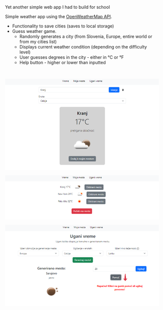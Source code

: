 Yet another simple web app I had to build for school

Simple weather app using the [OpenWeatherMap API](https://openweathermap.org/). 
- Functionality to save cities (saves to local storage)
- Guess weather game. 
    - Randomly generates a city (from Slovenia, Europe, entire world or from my cities list)
    - Displays current weather condition (depending on the difficulty level)
    - User guesses degrees in the city - either in °C or °F
    - Help button - higher or lower than inputted

<br>
<p align="center">
  <img src="images/index.png" alt="Weather page">
</p>
<p align="center">
  <img src="images/my-cities.png" alt="My cities">
</p>
<p align="center">
  <img src="images/guess.png" alt="Guess the weather page">
</p>
